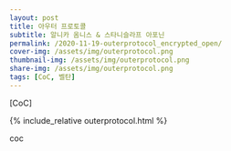 ```yaml
---
layout: post
title: 아우터 프로토콜
subtitle: 알니카 옴니스 & 스타니슬라프 아포닌
permalink: /2020-11-19-outerprotocol_encrypted_open/
cover-img: /assets/img/outerprotocol.png
thumbnail-img: /assets/img/outerprotocol.png
share-img: /assets/img/outerprotocol.png
tags: [CoC, 벨탄]
---
```



[CoC]


{% include_relative outerprotocol.html %}

<body>
    <p style="width:100px;height:680px">coc</p>
</body>
